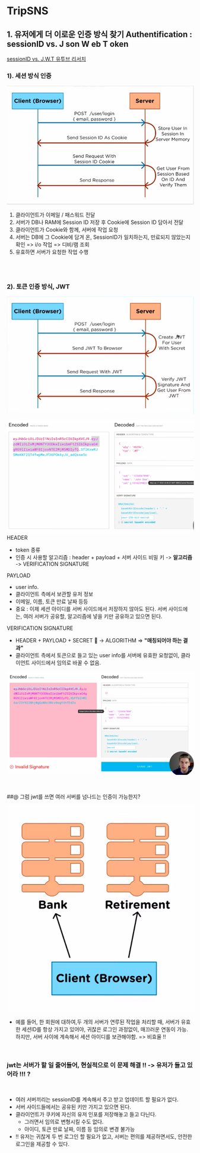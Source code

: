 # TripSNS

## 1. 유저에게 더 이로운 인증 방식 찾기 Authentification : sessionID vs. J son W eb T oken

[ sessionID vs. J.W.T 유투브 리서치 ](https://www.youtube.com/watch?v=7Q17ubqLfaM)

### 1). 세션 방식 인증
![](./images/2021-01-23-23-33-24.png)

1. 클라이언트가 이메일 / 패스워드 전달
2. 서버가 DB나 RAM에 Session ID 저장 후 Cookie에 Session ID 담아서 전달
3. 클라이언트가 Cookie와 함께, 서버에 작업 요청
4. 서버는 DB에 그 Cookie에 담겨 온, SessionID가 일치하는지, 만료되지 않았는지 확인 => i/o 작업 => 디비/램 조회
5. 유효하면 서버가 요청한 작업 수행
<br>
<br>

### 2). 토큰 인증 방식, JWT<br>

![](./images/2021-01-23-23-38-02.png)

![](./images/2021-01-24-00-02-10.png)
HEADER<br>
* token 종류
* 인증 시 사용할 알고리즘 : header + payload + 서버 사이드 비밀 키 -> __알고리즘__ -> VERIFICATION SIGNATURE<br>

PAYLOAD<br>
* user info.
* 클라이언트 측에서 보관할 유저 정보
* 이메일, 이름, 토큰 만료 날짜 등등
* 중요 : 이제 세션 아이디를 서버 사이드에서 저장하지 않아도 된다. 서버 사이드에는, 여러 서버가 공유할, 알고리즘에 넣을 키만 공유하고 있으면 된다.<br>
  
VERIFICATION SIGNATURE<br>

* HEADER + PAYLOAD + SECRET 🔑 -> ALGORITHM => __"매칭되어야 하는 결과"__
* 클라이언트 측에서 토큰으로 들고 있는 user info를 서버에 유효한 요청없이, 클라이언트 사이드에서 임의로 바꿀 수 없음.


![](./images/2021-01-24-00-03-59.png)

<br>

##@ 그럼 jwt를 쓰면 여러 서버를 넘나드는 인증이 가능한지?<br>

![](./images/2021-01-24-00-07-48.png)

* 예를 들어, 한 회원에 대하여,두 개의 서버가 연루된 작업을 처리할 때, 서버가 유효한 세션ID를 항상 가지고 있어야, 귀찮은 로그인 과정없이, 매끄러운 연동이 가능. 하지만, 서버 사이에 계속해서 세션 아이디를 보관해야함. => 비효율 !!
<br>

### jwt는 서버가 할 일 줄어들어, 현실적으로 이 문제 해결 !! -> 유저가 들고 있어라 !!! ?
<br>

* 여러 서버끼리는 sessionID를 계속해서 주고 받고 업데이트 할 필요가 없다.
* 서버 사이드들에서는 공유된 키만 가지고 있으면 된다. 
* 클라이언트가 쿠키에 자신의 유저 인포를 저장해놓고 들고 다닌다.
  * 그러면서 임의로 변형시킬 수도 없다.
  * 아이디, 토큰 만료 날짜, 이름 등 임의로 변경 불가능
* !! 유저는 귀찮게 두 번 로그인 할 필요가 없고, 서버는 편의를 제공하면서도, 안전한 로그인을 제공할 수 있다.